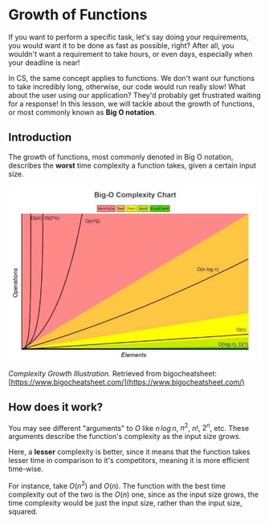 # Growth of Functions

If you want to perform a specific task, let's say doing your requirements, you would want it to be done as fast as possible, right? After all, you wouldn't want a requirement to take hours, or even days, especially when your deadline is near!

In CS, the same concept applies to functions. We don't want our functions to take incredibly long, otherwise, our code would run really slow! What about the user using our application? They'd probably get frustrated waiting for a response! In this lesson, we will tackle about the growth of functions, or most commonly known as **Big O notation**.

## Introduction

The growth of functions, most commonly denoted in Big O notation, describes the **worst** time complexity a function takes, given a certain input size.

<img src="./images/big_o.png" class="center x75" alt="The Big O notation" />

*Complexity Growth Illustration.* Retrieved from bigocheatsheet: [https://www.bigocheatsheet.com/](https://www.bigocheatsheet.com/)

## How does it work?

You may see different "arguments" to $O$ like $n\,log\,n$, $n^2$, $n!$, $2^n$, etc. These arguments describe the function's complexity as the input size grows.

Here, a **lesser** complexity is better, since it means that the function takes lesser time in comparison to it's competitors, meaning it is more efficient time-wise.

For instance, take $O(n^2)$ and $O(n)$. The function with the best time complexity out of the two is the $O(n)$ one, since as the input size grows, the time complexity would be just the input size, rather than the input size, squared.